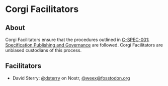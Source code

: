 # Corgi Facilitators

## About

Corgi Facilitators ensure that the procedures outlined in [C-SPEC-001: Specification Publishing and Governance](https://github.com/corgips/specs/blob/main/specs/c_specs_001.md) are followed. Corgi Facilitators are unbiased custodians of this process.

## Facilitators

- David Sterry: [@dsterry](https://njump.me/nprofile1qy2hwumn8ghj7un9d3shjtnyv9kh2uewd9hj7qg3waehxw309ahx7um5wgh8w6twv5hsqg8nw7ms3twyxs7d6tnqafrvdqlj2pulw4l9zgzvacupmc8k2unxfqj2mwp8) on Nostr, [@weex@fosstodon.org](https://fosstodon.org/@weex) 

